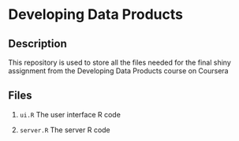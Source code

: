# Developing Data Products

## Description
This repository is used to store all the files needed for the final shiny assignment from the Developing Data Products course on Coursera

## Files
 1. `ui.R` The user interface R code
 
 2. `server.R` The server R code
